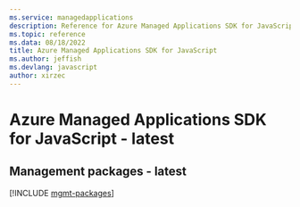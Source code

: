 ```yaml
---
ms.service: managedapplications
description: Reference for Azure Managed Applications SDK for JavaScript
ms.topic: reference
ms.data: 08/18/2022
title: Azure Managed Applications SDK for JavaScript
ms.author: jeffish
ms.devlang: javascript
author: xirzec
---
```

# Azure Managed Applications SDK for JavaScript - latest

## Management packages - latest
[!INCLUDE [mgmt-packages](managed-applications-mgmt-index.md)]